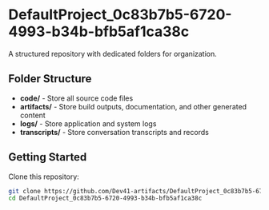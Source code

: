 # DefaultProject_0c83b7b5-6720-4993-b34b-bfb5af1ca38c
A structured repository with dedicated folders for organization.

## Folder Structure

- **code/** - Store all source code files
- **artifacts/** - Store build outputs, documentation, and other generated content
- **logs/** - Store application and system logs
- **transcripts/** - Store conversation transcripts and records

## Getting Started

Clone this repository:
```bash
git clone https://github.com/Dev41-artifacts/DefaultProject_0c83b7b5-6720-4993-b34b-bfb5af1ca38c
cd DefaultProject_0c83b7b5-6720-4993-b34b-bfb5af1ca38c
```
